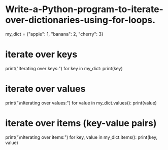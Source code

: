 # Write-a-Python-program-to-iterate-over-dictionaries-using-for-loops.

my_dict = {"apple": 1, "banana": 2, "cherry": 3}
# iterate over keys
print("Iterating over keys:")
for key in my_dict:
 print(key)
# iterate over values
print("\nIterating over values:")
for value in my_dict.values():
 print(value)
# iterate over items (key-value pairs)
print("\nIterating over items:")
for key, value in my_dict.items():
 print(key, value)
